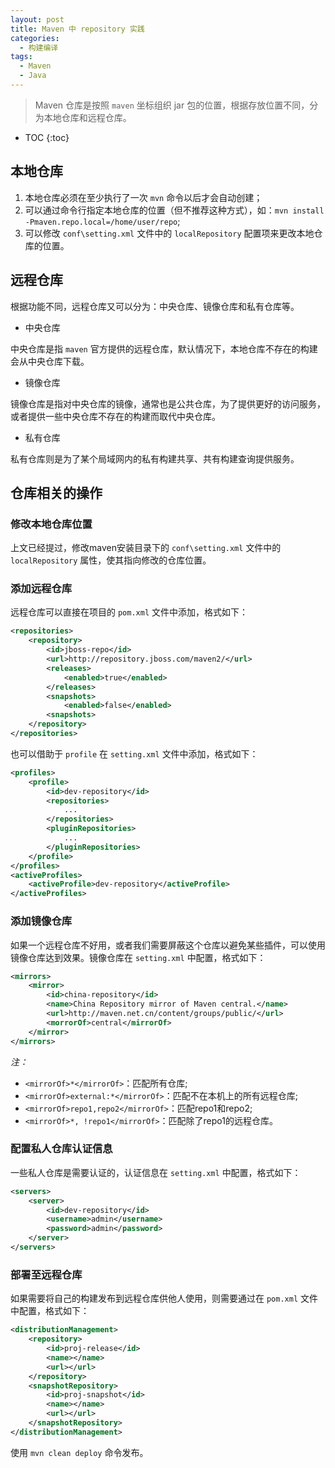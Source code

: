 ```yaml
---
layout: post
title: Maven 中 repository 实践
categories: 
  - 构建编译
tags: 
  - Maven
  - Java
---
```


> Maven 仓库是按照 `maven` 坐标组织 jar 包的位置，根据存放位置不同，分为本地仓库和远程仓库。

<!-- more -->
* TOC
{:toc}

## 本地仓库

1. 本地仓库必须在至少执行了一次 `mvn` 命令以后才会自动创建；
2. 可以通过命令行指定本地仓库的位置（但不推荐这种方式），如：`mvn install -Pmaven.repo.local=/home/user/repo`;
3. 可以修改 `conf\setting.xml` 文件中的 `localRepository` 配置项来更改本地仓库的位置。

## 远程仓库

根据功能不同，远程仓库又可以分为：中央仓库、镜像仓库和私有仓库等。

- 中央仓库

中央仓库是指 `maven` 官方提供的远程仓库，默认情况下，本地仓库不存在的构建会从中央仓库下载。

- 镜像仓库

镜像仓库是指对中央仓库的镜像，通常也是公共仓库，为了提供更好的访问服务，或者提供一些中央仓库不存在的构建而取代中央仓库。

- 私有仓库

私有仓库则是为了某个局域网内的私有构建共享、共有构建查询提供服务。

## 仓库相关的操作

### 修改本地仓库位置

上文已经提过，修改maven安装目录下的 `conf\setting.xml` 文件中的 `localRepository` 属性，使其指向修改的仓库位置。

### 添加远程仓库

远程仓库可以直接在项目的 `pom.xml` 文件中添加，格式如下：

```xml
<repositories>
	<repository>
		<id>jboss-repo</id>
		<url>http://repository.jboss.com/maven2/</url>
		<releases>
			<enabled>true</enabled>
		</releases>
		<snapshots>
			<enabled>false</enabled>
		<snapshots>
	</repository>
</repositories>
```

也可以借助于 `profile` 在 `setting.xml` 文件中添加，格式如下：

```xml
<profiles>
	<profile>
		<id>dev-repository</id>
		<repositories>
			...
		</repositories>
		<pluginRepositories>
			...
		</pluginRepositories>
	</profile>
</profiles>
<activeProfiles>
	<activeProfile>dev-repository</activeProfile>
</activeProfiles>
```

### 添加镜像仓库

如果一个远程仓库不好用，或者我们需要屏蔽这个仓库以避免某些插件，可以使用镜像仓库达到效果。镜像仓库在 `setting.xml` 中配置，格式如下：

```xml
<mirrors>
	<mirror>
		<id>china-repository</id>
		<name>China Repository mirror of Maven central.</name>
		<url>http://maven.net.cn/content/groups/public/</url>
		<morrorOf>central</mirrorOf>
	</mirror>
</mirrors>
```

*注：*
+ `<mirrorOf>*</mirrorOf>`：匹配所有仓库;
+ `<mirrorOf>external:*</mirrorOf>`：匹配不在本机上的所有远程仓库;
+ `<mirrorOf>repo1,repo2</mirrorOf>`：匹配repo1和repo2;
+ `<mirrorOf>*, !repo1</mirrorOf>`：匹配除了repo1的远程仓库。


### 配置私人仓库认证信息

一些私人仓库是需要认证的，认证信息在 `setting.xml` 中配置，格式如下：

```xml
<servers>
	<server>
		<id>dev-repository</id>
		<username>admin</username>
		<password>admin</password>
	</server>
</servers>
```

### 部署至远程仓库

如果需要将自己的构建发布到远程仓库供他人使用，则需要通过在 `pom.xml` 文件中配置，格式如下：

```xml
<distributionManagement>
	<repository>
		<id>proj-release</id>
		<name></name>
		<url></url>
	</repository>
	<snapshotRepository>
		<id>proj-snapshot</id>
		<name></name>
		<url></url>
	</snapshotRepository>
</distributionManagement>
```

使用 `mvn clean deploy` 命令发布。